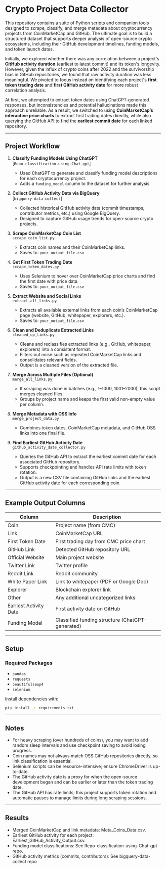 # Crypto Project Data Collector

This repository contains a suite of Python scripts and companion tools designed to scrape, classify, and merge metadata about cryptocurrency projects from CoinMarketCap and GitHub. The ultimate goal is to build a structured dataset that supports deeper analysis of open-source crypto ecosystems, including their GitHub development timelines, funding models, and token launch dates.

Initially, we explored whether there was any correlation between a project's **GitHub activity duration** (earliest to latest commit) and its token's longevity. However, given the influx of crypto coins after 2022 and the survivorship bias in GitHub repositories, we found that raw activity duration was less meaningful. We pivoted to focus instead on identifying each project's **first token trading date** and **first GitHub activity date** for more robust correlation analysis.

At first, we attempted to extract token dates using ChatGPT-generated responses, but inconsistencies and potential hallucinations made this approach unreliable. As a result, we switched to using **CoinMarketCap’s interactive price charts** to extract first trading dates directly, while also querying the GitHub API to find the **earliest commit date** for each linked repository.

---

## Project Workflow

1. **Classify Funding Models Using ChatGPT**  
   [`Repo-classification-using-Chat-gpt`]
   - Used ChatGPT to generate and classify funding model descriptions for each cryptocurrency project.  
   - Adds a `funding_model` column to the dataset for further analysis.

2. **Collect GitHub Activity Data via BigQuery**  
   [`bigquery-data-collect`]
   - Collected historical GitHub activity data (commit timestamps, contributor metrics, etc.) using Google BigQuery.  
   - Designed to capture GitHub usage trends for open-source crypto projects.

3. **Scrape CoinMarketCap Coin List**  
   `scrape_coin_list.py`  
   - Extracts coin names and their CoinMarketCap links.  
   - Saves to: `your_output_file.csv`

4. **Get First Token Trading Date**  
   `scrape_token_dates.py`  
   - Uses Selenium to hover over CoinMarketCap price charts and find the first date with price data.  
   - Saves to: `your_output_file.csv`

5. **Extract Website and Social Links**  
   `extract_all_links.py`  
   - Extracts all available external links from each coin’s CoinMarketCap page (website, GitHub, whitepaper, explorers, etc.).  
   - Saves to: `your_output_file.csv`

6. **Clean and Deduplicate Extracted Links**  
   `cleaned_up_links.py`  
   - Cleans and reclassifies extracted links (e.g., GitHub, whitepaper, explorers) into a consistent format.  
   - Filters out noise such as repeated CoinMarketCap links and consolidates relevant fields.  
   - Output is a cleaned version of the extracted file.

7. **Merge Across Multiple Files (Optional)**  
   `merge_all_links.py`  
   - If scraping was done in batches (e.g., 1–1000, 1001–2000), this script merges cleaned files.  
   - Groups by project name and keeps the first valid non-empty value per column.

8. **Merge Metadata with OSS Info**  
   `merge_project_data.py`  
   - Combines token dates, CoinMarketCap metadata, and GitHub OSS links into one final file.  

9. **Find Earliest GitHub Activity Date**  
   `github_activity_date_collector.py`  
   - Queries the GitHub API to extract the earliest commit date for each associated GitHub repository.  
   - Supports checkpointing and handles API rate limits with token rotation.  
   - Output is a new CSV file containing GitHub links and the earliest GitHub activity date for each corresponding coin.

---

## Example Output Columns

| Column                 | Description                                      |
|------------------------|--------------------------------------------------|
| Coin                   | Project name (from CMC)                          |
| Link                   | CoinMarketCap URL                                |
| First Token Date       | First trading day from CMC price chart           |
| GitHub Link            | Detected GitHub repository URL                   |
| Official Website       | Main project website                             |
| Twitter Link           | Twitter profile                                  |
| Reddit Link            | Reddit community                                 |
| White Paper Link       | Link to whitepaper (PDF or Google Doc)           |
| Explorer               | Blockchain explorer link                         |
| Other                  | Any additional uncategorized links               |
| Earliest Activity Date | First activity date on GitHub                    |
| Funding Model          | Classified funding structure (ChatGPT-generated) |

---

## Setup

### Required Packages

- `pandas`
- `requests`
- `beautifulsoup4`
- `selenium`

Install dependencies with:

```bash
pip install -r requirements.txt
```
---

## Notes

- For heavy scraping (over hundreds of coins), you may want to add random sleep intervals and use checkpoint saving to avoid losing progress.
- Coin names may not always match OSS GitHub repositories directly, so link classification is essential.
- Selenium scripts can be resource-intensive; ensure ChromeDriver is up-to-date.
- The GitHub activity date is a proxy for when the open-source development began and can be earlier or later than the token trading date.
- The GitHub API has rate limits; this project supports token rotation and automatic pauses to manage limits during long scraping sessions.

---
## Results 
- Merged CoinMarketCap and link metadata: Meta_Coins_Data.csv.
- Earliest GitHub activity for each project: Earliest_GitHub_Activity_Output.csv.
- Funding model classifications: See Repo-classification-using-Chat-gpt repo.
- GitHub activity metrics (commits, contributors): See bigquery-data-collect repo

